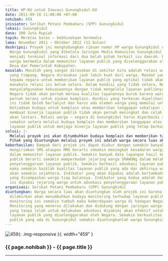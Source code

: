 ```yaml
---
title: HP-KU untuk Inovasi Gunungkidul-KU
date: 2011-09-16 11:08:00 +07:00
nohibah: 459
inisiator: Serikat Petani Pembaharu (SPP) Gunungkidul
lokasi: Gunungkidul
dana: 300 Juta Rupiah
topik: Meretas batas – kebhinekaan bermedia
lama: November 2011 – Oktober 2012 (12 bulan)
deskripsi: Proyek ini menghubungkan ribuan nomor HP warga Gunungkidul dengan web Mata
  Warga Gunungkidul yang dikelola Jaringan Media Komunitas Gunungkidul (JMKGK) yang
  menjadi terminal informasi dari dua belah pihak terkait isu daerah. Proyek ini mengajak
  warga bermedia dalam memonitor layanan publik yang diselenggarakan oleh Pemerintah
  Desa dan Pemerintah Kabupaten.
masalah: Masalah yang sangat dirasakan di sekitar kita adalah relasi warga – negara
  yang timpang. Negara dirasakan jauh lebih kuat dari warga. Mandat yang diberikan
  kepada negara untuk memberikan layanan publik yang optimal tidak akan pernah terwujud
  manakala relasi ini belum setara. Dalam kondisi yang tidak setara, Negara akan mudah
  menyalahgunakan kekuasaannya dengan tidak mengelola layanan publiknya dengan baik.
  Negara tidak akan pernah merasa kualitas layanannya buruk karena warga tidak akan
  pernah berani untuk ajukan komplain. Kondisi yang terkesan dipelihara oleh Negara
  ini tidak boleh berlanjut dan harus ada elemen warga yang memulai untuk mengubahnya.
  Ketiadaan budaya untuk komplain atau memberikan tanggapan sekalipun inilah yang
  membuat kinerja layanan publik tidak akan pernah meningkat dan celah korupsi tetap
  akan lestari. Relasi warga – negara di Gunungkidul harus diperbaiki supaya menjadi
  semakin setara melalui budaya komplain dan memberikan tanggapan atas penyelenggaraan
  layanan publik untuk menjaga kinerja layanan publik yang tetap berkualitas baik.
solusi: |-
  Melalui proyek ini akan ditumbuhkan budaya komplain dan memberikan tanggapan atas layanan publik yang diselenggarakan oleh Negara. Dengan membuka system kanal dimana warga dapat memberikan komplain dan tanggapan atas layanan publik melalui SMS ataupun MMS kepada Web Mata Warga Gunungkidul ini akan menjadi data lapangan yang mendorong jejaring warga di 18 kecamatan yang tergabung dalam SRAWUNg (Sarana Rembug Warga Untuk Gunungkidul) untuk melakukan advokasi penyelenggaraan layanan publik. Dengan semakin banyak data komplain dan tanggapan dari warga atas layanan public maka akan mempermudah penyampaian masalah yang paling urgent yang harus didesakan kepada Negara. Proyek ini juga akan memperkenalkan kepada petugas layanan publik yang tersebar hingga pelosok desa untuk selalu menjaga kinerja karena ada instrument monitoring yang dimiliki oleh warga Gunungkidul. Hadirnya instrument monitoring ini secara sosiologis dan politis diyakini akan meningkatkan posisi warga di hadapan Negara sehingga mampu mendorong Negara untuk menyelenggarakan layanan publik yang prima.
  Pihak yang diuntungkan melalui proyek ini adalah warga secara luas akan diuntungkan oleh projek ini karena sistem yang dilahirkan akan menumbuhkan budaya monitoring terhadap layanan publik. Ketika budaya monitoring ini semakin tumbuh maka keberdayaan warga di hadapan Negara akan terwujud. Monitoring yang menerus dilakukan dan didukung dengan jaringan warga tingkat kabupaten yang tanpa lelah untuk melakukan advokasi diyakini akan efektif untuk meningkatkan layanan publik yang diselenggarakan oleh Negara.
keberhasilan: Dampak dari projek ini dapat diukur dengan semakin banyaknya warga yang
  mengirimkan SMS ataupun MMS berarti semakin meningkat kesadaran warga untuk berdaya
  dalam memonitor layanan publik. Semakin banyak data lapangan hasil monitoring layanan
  publik berarti semakin mempermudah jejaring warga SRAWUNg dalam melakukan advokasi
  penyelenggaraan layanan publik. Semakin berhasil advokasi layanan publik yang dilakukan
  maka semakin baiklah kualitas layanan publik yang ada dan akhirnya warga Gunungkidul
  akan semakin sejahtera. Indikator yang akan dipakai adalah bertambahnya 10 tanggapan
  yang disampaikan warga tiap bulannya. Indikator yang kedua adalah data lapangan
  ini dipakai jejaring warga untuk advokasi penyelenggaraan layanan publik.
organisasi: Serikat Petani Pembaharu (SPP) Gunungkidul
diuntungkan: Warga secara luas akan diuntungkan oleh projek ini karena sistem yang
  dilahirkan akan menumbuhkan budaya monitoring terhadap layanan publik. Ketika budaya
  monitoring ini semakin tumbuh maka keberdayaan warga di hadapan Negara akan terwujud.
  Monitoring yang menerus dilakukan dan didukung dengan jaringan warga tingkat kabupaten
  yang tanpa lelah untuk melakukan advokasi diyakini akan efektif untuk meningkatkan
  layanan publik yang diselenggarakan oleh Negara. Semakin berkualitas baik layanan
  publik yang ada di Gunungkidul semakin diuntungkanlah warga Gunungkidul.
---
```


![459](/static/img/hibahcmb/459.png){: .img-responsive }{: width="459" }

### {{ page.nohibah }} - {{ page.title }}

---
